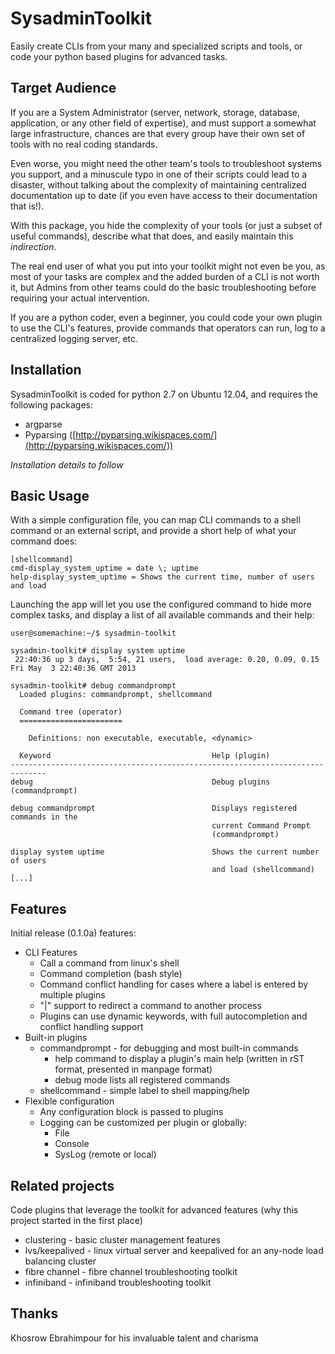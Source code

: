 
# SysadminToolkit #

Easily create CLIs from your many and specialized scripts and tools, or code your python based plugins for advanced tasks.

## Target Audience ##

If you are a System Administrator (server, network, storage, database, application, or any other field of expertise), and must support a somewhat large infrastructure, chances are that every group have their own set of tools with no real coding standards.

Even worse, you might need the other team's tools to troubleshoot systems you support, and a minuscule typo in one of their scripts could lead to a disaster, without talking about the complexity of maintaining centralized documentation up to date (if you even have access to their documentation that is!).

With this package, you hide the complexity of your tools (or just a subset of useful commands), describe what that does, and easily maintain this *indirection*. 

The real end user of what you put into your toolkit might not even be you, as most of your tasks are complex and the added burden of a CLI is not worth it, but Admins from other teams could do the basic troubleshooting before requiring your actual intervention.

If you are a python coder, even a beginner, you could code your own plugin to use the CLI's features, provide commands that operators can run, log to a centralized logging server, etc.

## Installation ##

SysadminToolkit is coded for python 2.7 on Ubuntu 12.04, and requires the following packages:

- argparse
- Pyparsing ([http://pyparsing.wikispaces.com/](http://pyparsing.wikispaces.com/))

*Installation details to follow*

## Basic Usage ##

With a simple configuration file, you can map CLI commands to a shell command or an external script, and provide a short help of what your command does:

    [shellcommand]
    cmd-display_system_uptime = date \; uptime
    help-display_system_uptime = Shows the current time, number of users and load


Launching the app will let you use the configured command to hide more complex tasks, and display a list of all available commands and their help:

    user@somemachine:~/$ sysadmin-toolkit

    sysadmin-toolkit# display system uptime
     22:40:36 up 3 days,  5:54, 21 users,  load average: 0.20, 0.09, 0.15
    Fri May  3 22:40:36 GMT 2013

    sysadmin-toolkit# debug commandprompt
      Loaded plugins: commandprompt, shellcommand
    
      Command tree (operator)
      =======================

        Definitions: non executable, executable, <dynamic>

      Keyword                                    Help (plugin)
    ------------------------------------------------------------------------------
    debug                                        Debug plugins (commandprompt)

    debug commandprompt                          Displays registered commands in the
                                                 current Command Prompt
                                                 (commandprompt)

    display system uptime                        Shows the current number of users
                                                 and load (shellcommand)
    [...]

## Features ##

Initial release (0.1.0a) features:

- CLI Features
	- Call a command from linux's shell
	- Command completion (bash style)
	- Command conflict handling for cases where a label is entered by multiple plugins
	- "|" support to redirect a command to another process
	- Plugins can use dynamic keywords, with full autocompletion and conflict handling support
- Built-in plugins
	- commandprompt - for debugging and most built-in commands
		- help command to display a plugin's main help (written in rST format, presented in manpage format)
		- debug mode lists all registered commands 
	- shellcommand - simple label to shell mapping/help
- Flexible configuration
	- Any configuration block is passed to plugins
	- Logging can be customized per plugin or globally:
		- File
		- Console
		- SysLog (remote or local)

## Related projects ##

Code plugins that leverage the toolkit for advanced features (why this project started in the first place)

- clustering - basic cluster management features
- lvs/keepalived - linux virtual server and keepalived for an any-node load balancing cluster
- fibre channel - fibre channel troubleshooting toolkit
- infiniband - infiniband troubleshooting toolkit
	
## Thanks ##

Khosrow Ebrahimpour for his invaluable talent and charisma

